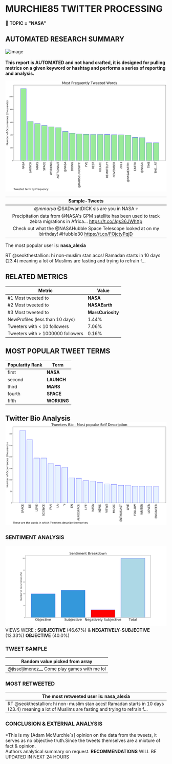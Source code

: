 # MURCHIE85 TWITTER PROCESSING 
&#x1F34E; **TOPIC = "NASA"**

## AUTOMATED RESEARCH SUMMARY

![image](https://marketingplatform.google.com/about/static/images/gmp/analytics-smb-benefit.jpg)
<br></br>
<b> This report is AUTOMATED and not hand crafted, it is designed for pulling metrics on a given keyword or hashtag and performs a series of reporting and analysis.</b>



![image](TWEETS.png)



|                **Sample-Tweets**        |
| :-------------: |
| @_mmarya_ @SADwantDICK sis are you in NASA 💀 |
| Precipitation data from @NASA's GPM satellite has been used to track zebra migrations in Africa… https://t.co/Jqs36JWhXp |
| Check out what the @NASAHubble Space Telescope looked at on my birthday! #Hubble30 https://t.co/FOjctyPqjD |

The most popular user is: **nasa_alexia**
<div class="alert alert-block alert-danger"> RT @seokthestallion: hi non-muslim stan accs! Ramadan starts in 10 days (23.4) meaning a lot of Muslims are fasting and trying to refrain f…</div>

## RELATED METRICS<br>
| Metric | Value |
| ------------- | ------------- |
| #1 Most tweeted to  | **NASA** |
| #2 Most tweeted to  | **NASAEarth** |
| #3 Most tweeted to  | **MarsCuriosity** |
| NewProfiles (less than 10 days) | 1.44%  |
| Tweeters with < 10 followers  | 7.06%|
| Tweeters with > 1000000 followers  | 0.16%  |



## MOST POPULAR TWEET TERMS 


| Popularity Rank  | Term |
| ------------- | ------------- |
| first  | **NASA**  |
| second  | **LAUNCH**  |
| third  | **MARS** |
| fourth  | **SPACE**  |
| fifth  | **WORKING**  |


## Twitter Bio Analysis![image](BIO.png)
### SENTIMENT ANALYSIS
![image](sentiment.png)
VIEWS WERE : **SUBJECTIVE**  (46.67%) & **NEGATIVELY-SUBJECTIVE** (13.33%) **OBJECTIVE** (40.0%)

### TWEET SAMPLE 
| Random value picked from array |
| ------------- |
|@jisseljimenez__ Come play games with me lol |

### MOST RETWEETED 

| The most retweeted user is: **nasa_alexia**  |
| ------------- |
| RT @seokthestallion: hi non-muslim stan accs! Ramadan starts in 10 days (23.4) meaning a lot of Muslims are fasting and trying to refrain f… |

### CONCLUSION & EXTERNAL ANALYSIS

*This is my [Adam McMurchie`s] opinion on the data from the tweets, it serves as no objective truth.Since the tweets themselves are a mixture of fact & opinion.<br>
Authors analytical summary on request.
**RECOMMENDATIONS** WILL BE UPDATED IN NEXT  24 HOURS <br>